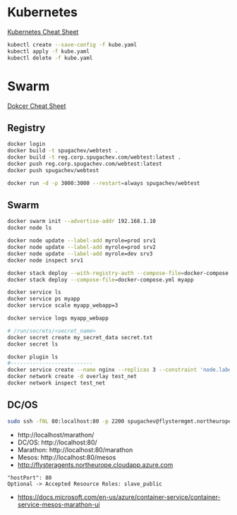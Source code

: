 # Kubernetes

[Kubernetes Cheat Sheet](https://kubernetes.io/docs/user-guide/kubectl-cheatsheet/)
```bash
kubectl create --save-config -f kube.yaml
kubectl apply -f kube.yaml
kubectl delete -f kube.yaml
```

# Swarm

[Dokcer Cheat Sheet](https://duckduckgo.com/?q=docker+cheatsheet&t=ipad&ia=cheatsheet&iax=1)

## Registry

```bash
docker login
docker build -t spugachev/webtest .
docker build -t reg.corp.spugachev.com/webtest:latest .
docker push reg.corp.spugachev.com/webtest:latest
docker push spugachev/webtest
```

```bash
docker run -d -p 3000:3000 --restart=always spugachev/webtest
```

## Swarm

```bash
docker swarm init --advertise-addr 192.168.1.10
docker node ls

docker node update --label-add myrole=prod srv1
docker node update --label-add myrole=prod srv2
docker node update --label-add myrole=dev srv3
docker node inspect srv1

docker stack deploy --with-registry-auth --compose-file=docker-compose.yml myapp
docker stack deploy --compose-file=docker-compose.yml myapp

docker service ls
docker service ps myapp
docker service scale myapp_webapp=3

docker service logs myapp_webapp

# /run/secrets/<secret_name>
docker secret create my_secret_data secret.txt
docker secret ls

docker plugin ls
#--------------------------
docker service create --name nginx --replicas 3 --constraint 'node.labels.myrole == dev' nginx
docker network create -d overlay test_net 
docker network inspect test_net
```

## DC/OS
```bash
sudo ssh -fNL 80:localhost:80 -p 2200 spugachev@flystermgmt.northeurope.cloudapp.azure.com -i ~/.ssh/id_rsa
```

- http://localhost/marathon/
- DC/OS: http://localhost:80/
- Marathon: http://localhost:80/marathon
- Mesos: http://localhost:80/mesos
- http://flysteragents.northeurope.cloudapp.azure.com
```
"hostPort": 80
Optional -> Accepted Resource Roles: slave_public
```
- https://docs.microsoft.com/en-us/azure/container-service/container-service-mesos-marathon-ui